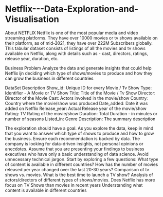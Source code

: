 # Netflix---Data-Exploration-and-Visualisation
About NETFLIX
Netflix is one of the most popular media and video streaming platforms. They have over 10000 movies or tv shows available on their platform, as of mid-2021, they have over 222M Subscribers globally. This tabular dataset consists of listings of all the movies and tv shows available on Netflix, along with details such as - cast, directors, ratings, release year, duration, etc.

Business Problem
Analyze the data and generate insights that could help Netflix ijn deciding which type of shows/movies to produce and how they can grow the business in different countries

DataSet Description
Show_id: Unique ID for every Movie / Tv Show
Type: Identifier - A Movie or TV Show
Title: Title of the Movie / Tv Show
Director: Director of the Movie
Cast: Actors involved in the movie/show
Country: Country where the movie/show was produced
Date_added: Date it was added on Netflix
Release_year: Actual Release year of the movie/show
Rating: TV Rating of the movie/show
Duration: Total Duration - in minutes or number of seasons
Listed_in: Genre
Description: The summary description


The exploration should have a goal. As you explore the data, keep in mind that you want to answer which type of shows to produce and how to grow the business.
Ensure each recommendation is backed by data. The company is looking for data-driven insights, not personal opinions or anecdotes.
Assume that you are presenting your findings to business executives who have only a basic understanding of data science. Avoid unnecessary technical jargon.
Start by exploring a few questions: What type of content is available in different countries?
How has the number of movies released per year changed over the last 20-30 years?
Comparison of tv shows vs. movies.
What is the best time to launch a TV show?
Analysis of actors/directors of different types of shows/movies.
Does Netflix has more focus on TV Shows than movies in recent years
Understanding what content is available in different countries
